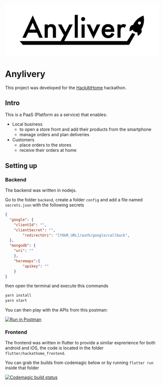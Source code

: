 ![logo](logo.png)
# Anylivery
This project was developed for the [HackAtHome]([https://link](https://hackathome.crispybacon.it/)) hackathon.

## Intro

This is a PaaS (Platform as a service) that enables:
* Local business
  * to open a store front and add their products from the smartphone
  * manage orders and plan deliveries
* Customers
  * place orders to the stores
  * receive their orders at home

## Setting up
### Backend 
The backend was written in nodejs.

Go to the folder `backend`, create a folder `config` and add a file named `secrets.json` with the following secrets
```json
{
  "google": {
    "clientId": "",
    "clientSecret": "",
		"redirectUri": "[YOUR_URL]/auth/google/callback",
  },
  "mongodb": {
    "uri": ""
	},
	"heremaps":{
		"apikey": ""
	}
}
```

then open the terminal and execute this commands
```bash
yarn install
yarn start
```

You can then play with the APIs from this postman:

[![Run in Postman](https://run.pstmn.io/button.svg)](https://app.getpostman.com/run-collection/3e4a6e1658b7f424746b)

### Frontend

The frontend was written in flutter to provide a similar exprerience for both android and iOS, the code is located in the folder `flutter/hackathome_frontend`.

You can grab the builds from codemagic below or by running `flutter run` inside that folder

[![Codemagic build status](https://api.codemagic.io/apps/5e8b61c064e0bd70f25f5cbb/5e8b61c064e0bd70f25f5cba/status_badge.svg)](https://codemagic.io/apps/5e8b61c064e0bd70f25f5cbb/5e8b61c064e0bd70f25f5cba/latest_build)
